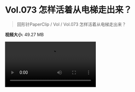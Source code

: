 # Vol.073 怎样活着从电梯走出来？

> 回形针PaperClip / Vol / Vol.073 怎样活着从电梯走出来？

**视频大小**: 49.27 MB

<div class="video"><video src="https://file.hsyhx.top/archive/PaperClip/Vol/073.mp4" controls preload>🤔 您的浏览器不支持 video 标签</video></div>